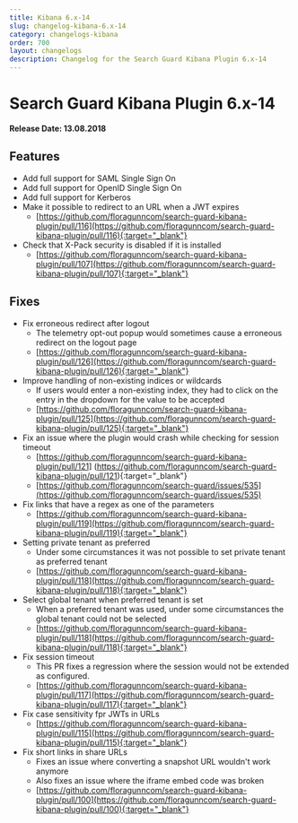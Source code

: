 ```yaml
---
title: Kibana 6.x-14
slug: changelog-kibana-6.x-14
category: changelogs-kibana
order: 700
layout: changelogs
description: Changelog for the Search Guard Kibana Plugin 6.x-14
---
```


<!---
Copryight 2010 floragunn GmbH
-->

# Search Guard Kibana Plugin 6.x-14

**Release Date: 13.08.2018**

## Features
* Add full support for SAML Single Sign On
* Add full support for OpenID Single Sign On
* Add full support for Kerberos
* Make it possible to redirect to an URL when a JWT expires
  * [https://github.com/floragunncom/search-guard-kibana-plugin/pull/116](https://github.com/floragunncom/search-guard-kibana-plugin/pull/116){:target="_blank"} 
* Check that X-Pack security is disabled if it is installed 
  * [https://github.com/floragunncom/search-guard-kibana-plugin/pull/107](https://github.com/floragunncom/search-guard-kibana-plugin/pull/107){:target="_blank"}
 
## Fixes

* Fix erroneous redirect after logout
  * The telemetry opt-out popup would sometimes cause a erroneous redirect on the logout page
  *  [https://github.com/floragunncom/search-guard-kibana-plugin/pull/126](https://github.com/floragunncom/search-guard-kibana-plugin/pull/126){:target="_blank"}
* Improve handling of non-existing indices or wildcards
  * If users would enter a non-existing index, they had to click on the entry in the dropdown for the value to be accepted
  * [https://github.com/floragunncom/search-guard-kibana-plugin/pull/125](https://github.com/floragunncom/search-guard-kibana-plugin/pull/125){:target="_blank"}
* Fix an issue where the plugin would crash while checking for session timeout    
  * [https://github.com/floragunncom/search-guard-kibana-plugin/pull/121] (https://github.com/floragunncom/search-guard-kibana-plugin/pull/121){:target="_blank"}
  * [https://github.com/floragunncom/search-guard/issues/535](https://github.com/floragunncom/search-guard/issues/535)
* Fix links that have a regex as one of the parameters
  * [https://github.com/floragunncom/search-guard-kibana-plugin/pull/119](https://github.com/floragunncom/search-guard-kibana-plugin/pull/119){:target="_blank"}
* Setting private tenant as preferred
  * Under some circumstances it was not possible to set private tenant as preferred tenant
  * [https://github.com/floragunncom/search-guard-kibana-plugin/pull/118](https://github.com/floragunncom/search-guard-kibana-plugin/pull/118){:target="_blank"}
* Select global tenant when preferred tenant is set
  * When a preferred tenant was used, under some circumstances the global tenant could not be selected
  * [https://github.com/floragunncom/search-guard-kibana-plugin/pull/118](https://github.com/floragunncom/search-guard-kibana-plugin/pull/118){:target="_blank"}
* Fix session timeout
  * This PR fixes a regression where the session would not be extended as configured.
  * [https://github.com/floragunncom/search-guard-kibana-plugin/pull/117](https://github.com/floragunncom/search-guard-kibana-plugin/pull/117){:target="_blank"}
* Fix case sensitivity fpr JWTs in URLs
  * [https://github.com/floragunncom/search-guard-kibana-plugin/pull/115](https://github.com/floragunncom/search-guard-kibana-plugin/pull/115){:target="_blank"}
* Fix short links in share URLs
  * Fixes an issue where converting a snapshot URL wouldn't work anymore
  * Also fixes an issue where the iframe embed code was broken
  * [https://github.com/floragunncom/search-guard-kibana-plugin/pull/100](https://github.com/floragunncom/search-guard-kibana-plugin/pull/100){:target="_blank"}   
